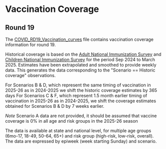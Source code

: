 # Vaccination Coverage

## Round 19

The [COVID_RD19_Vaccination_curves](./COVID_RD19_Vaccination_curves.csv) file contains
vaccination coverage information for round 19.

Historical coverage is based on the 
[Adult National Immunization Survey]( https://data.cdc.gov/Vaccinations/National-Immunization-Survey-Adult-COVID-Module-NI/si7g-c2bs/about_data) and
[Children National Immunization Survey](https://data.cdc.gov/Child-Vaccinations/Weekly-Parental-Intent-for-Vaccination-and-Cumulat/ker6-gs6z/about_data)
for the period  Sep 2024 to March 2025. Estimates have been extrapolated 
and smoothed to provide  weekly data. This generates the data corresponding 
to the "Scenario == Historic coverage" observations.

For Scenarios B & D, which represent the same timing of vaccination in 2025-26 
as in 2024-2025 we shift the historic coverage estimates by 365 days
For Scenarios C & F, which represent 1.5 month earlier timing of vaccination 
in 2025-26 as in 2024-2025, we shift the coverage estimates obtained for Scenarios 
B & D by 7 weeks earlier.

*Note* Scenario A data are not provided, it should be assumed that vaccine coverage 
is 0% in all age and risk groups in the 2025-26 season

The data is available at state and national level, for multiple age groups (6mo-17, 
18-49, 50-64, 65+) and risk group (high-risk, low-risk, overall). The data are
expressed by epiweek (week starting Sunday) and scenario.